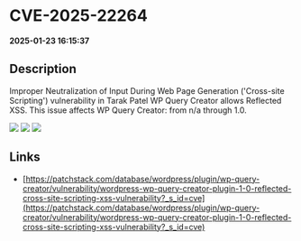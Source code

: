 # CVE-2025-22264

**2025-01-23 16:15:37**

## Description
Improper Neutralization of Input During Web Page Generation ('Cross-site Scripting') vulnerability in Tarak Patel WP Query Creator allows Reflected XSS. This issue affects WP Query Creator: from n/a through 1.0.

![](https://img.shields.io/static/v1?label=Score&message=7.1&color=red)
![](https://img.shields.io/static/v1?label=Severity&message=HIGH&color=red)
![](https://img.shields.io/static/v1?label=CWE&message=XSS&color=green)

## Links
- [https://patchstack.com/database/wordpress/plugin/wp-query-creator/vulnerability/wordpress-wp-query-creator-plugin-1-0-reflected-cross-site-scripting-xss-vulnerability?_s_id=cve](https://patchstack.com/database/wordpress/plugin/wp-query-creator/vulnerability/wordpress-wp-query-creator-plugin-1-0-reflected-cross-site-scripting-xss-vulnerability?_s_id=cve)
